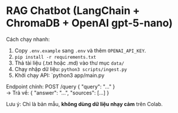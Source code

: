 # RAG Chatbot (LangChain + ChromaDB + OpenAI gpt-5-nano)

Cách chạy nhanh:

1. Copy `.env.example` sang `.env` và thêm `OPENAI_API_KEY`.
2. `pip install -r requirements.txt`
3. Thả tài liệu (.txt hoặc .md) vào thư mục `data/`
4. Chạy nhập dữ liệu: `python3 scripts/ingest.py`
5. Khởi chạy API: `python3 app/main.py

Endpoint chính:
POST /query { "query": "..." }  
→ Trả về: { "answer": "...", "sources": [...] }

Lưu ý: Chỉ là bản mẫu, **không dùng dữ liệu nhạy cảm** trên Colab.
